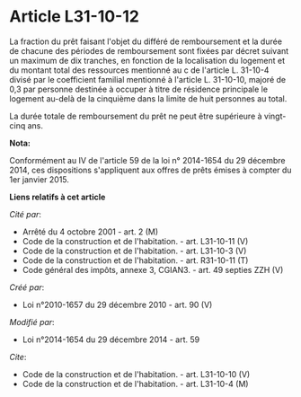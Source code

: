 # Article L31-10-12

La fraction du prêt faisant l'objet du différé de remboursement et la durée de chacune des périodes de remboursement sont
fixées par décret suivant un maximum de dix tranches, en fonction de la localisation du logement et du montant total des
ressources mentionné au c de l'article L. 31-10-4 divisé par le coefficient familial mentionné à l'article L. 31-10-10,
majoré de 0,3 par personne destinée à occuper à titre de résidence principale le logement au-delà de la cinquième dans la
limite de huit personnes au total.

La durée totale de remboursement du prêt ne peut être supérieure à vingt-cinq ans.

**Nota:**

Conformément au IV de l'article 59 de la loi n° 2014-1654 du 29 décembre 2014, ces dispositions s'appliquent aux offres de
prêts émises à compter du 1er janvier 2015.

**Liens relatifs à cet article**

_Cité par_:

  - Arrêté du 4 octobre 2001 - art. 2 (M)
  - Code de la construction et de l'habitation. - art. L31-10-11 (V)
  - Code de la construction et de l'habitation. - art. L31-10-3 (V)
  - Code de la construction et de l'habitation. - art. R31-10-11 (T)
  - Code général des impôts, annexe 3, CGIAN3. - art. 49 septies ZZH (V)

_Créé par_:

  - Loi n°2010-1657 du 29 décembre 2010 - art. 90 (V)

_Modifié par_:

  - Loi n°2014-1654 du 29 décembre 2014 - art. 59

_Cite_:

  - Code de la construction et de l'habitation. - art. L31-10-10 (V)
  - Code de la construction et de l'habitation. - art. L31-10-4 (M)
